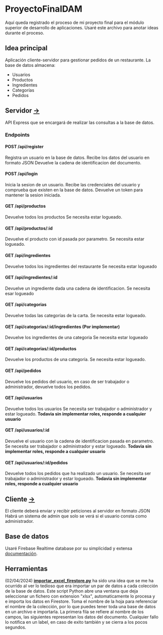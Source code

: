 # ProyectoFinalDAM
Aquí queda registrado el proceso de mi proyecto final para el módulo superior de desarrollo de aplicaciones. Usaré este archivo para anotar ideas durante el proceso.

## Idea principal

Aplicación cliente-servidor para gestionar pedidos de un restaurante.
La base de datos almacena:
 - Usuarios
 - Productos
 - Ingredientes
 - Categorías
 - Pedidos

## Servidor [->](https://github.com/beatkapo/ProyectoFinalDAM/blob/main/Server/index.js)
API Express que se encargará de realizar las consultas a la base de datos.
### Endpoints
#### POST /api/register
Registra un usuario en la base de datos.
Recibe los datos del usuario en formato JSON
Devuelve la cadena de identificacion del documento.
#### POST /api/login
Inicia la sesion de un usuario.
Recibe las credenciales del usuario y comprueba que existen en la base de datos.
Devuelve un token para mantener la sesion iniciada.
#### GET /api/productos
Devuelve todos los productos
Se necesita estar logueado.
#### GET /api/productos/:id
Devuelve el producto con id pasada por parametro.
Se necesita estar logueado.
#### GET /api/ingredientes
Devuelve todos los ingredientes del restaurante
Se necesita estar logueado
#### GET /api/ingredientes/:id
Devuelve un ingrediente dada una cadena de identificacion.
Se necesita esar logueado
#### GET /api/categorias
Devuelve todas las categorías de la carta.
Se necesita estar logueado.
#### GET /api/categorias/:id/ingredientes **(Por implementar)**
Devuelve los ingredientes de una categoria
Se necesita estar logueado
#### GET /api/categorias/:id/productos
Devuelve los productos de una categoría.
Se necesita estar logueado.
#### GET /api/pedidos
Devuelve los pedidos del usuario, en caso de ser trabajador o administrador, devuelve todos los pedidos.
#### GET /api/usuarios
Devuelve todos los usuarios
Se necesita ser trabajador o administrador y estar logueado. **Todavia sin implementar roles, responde a cualquier usuario**
#### GET /api/usuarios/:id
Devuelve el usuario con la cadena de identificacion pasada en parametro.
Se necesita ser trabajador o administrador y estar logueado. **Todavia sin implementar roles, responde a cualquier usuario**
#### GET /api/usuarios/:id/pedidos
Devuelve todos los pedidos que ha realizado un usuario.
Se necesita ser trabajador o administrador y estar logueado. **Todavia sin implementar roles, responde a cualquier usuario**

## Cliente [->](https://github.com/beatkapo/ProyectoFinalDAM/tree/main/App)
El cliente deberá enviar y recibir peticiones al servidor en formato JSON
Habrá un sistema de admin que solo se verá si el usuario consta como administrador. 
## Base de datos
Usaré Firebase Realtime database por su simplicidad y extensa [documentación](https://firebase.google.com/docs/firestore?hl=es).
## Herramientas
(02/04/2024)
**[importar_excel_firestore.py](https://github.com/beatkapo/ProyectoFinalDAM/blob/main/Herramientas/importar_excel_firestore.py)** ha sido una idea que se me ha ocurrido al ver lo tedioso que era importar un par de datos a cada colección de la base de datos. Este script Python abre una ventana que deja seleccionar un fichero con extension "xlsx", automaticamente lo procesa y e importa los datos en Firestore.
Toma el nombre de la hoja para referenciar el nombre de la colección, por lo que puedes tener toda una base de datos en un archivo e importarla.
La primera fila se refiere al nombre de los campos, las siguientes representan los datos del documento.
Cualquier fallo lo notifica en un label, en caso de exito también y se cierra a los pocos segundos.

